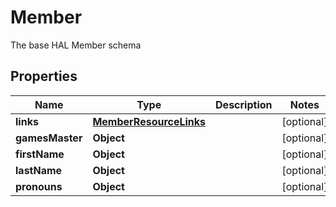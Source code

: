 

# Member

The base HAL Member schema

## Properties

| Name | Type | Description | Notes |
|------------ | ------------- | ------------- | -------------|
|**links** | [**MemberResourceLinks**](MemberResourceLinks.md) |  |  [optional] |
|**gamesMaster** | **Object** |  |  [optional] |
|**firstName** | **Object** |  |  [optional] |
|**lastName** | **Object** |  |  [optional] |
|**pronouns** | **Object** |  |  [optional] |



